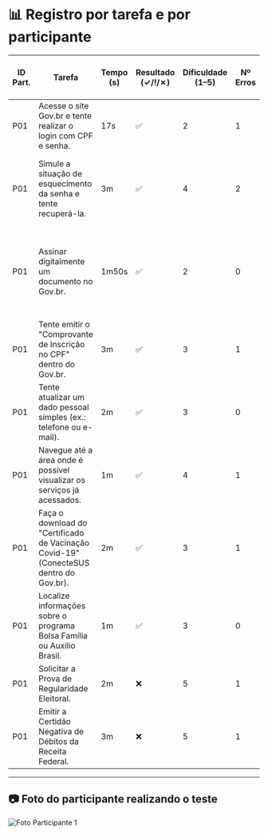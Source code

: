 # 📊 Registro por tarefa e por participante

| ID Part. | Tarefa | Tempo (s) | Resultado (✓/!/✗) | Dificuldade (1–5) | Nº Erros | Nº Pedidos de Ajuda | Observações |
|----------|---------|-----------|--------------------|-------------------|----------|----------------------|-------------|
| P01 | Acesse o site Gov.br e tente realizar o login com CPF e senha. | 17s | ✅ | 2 | 1 | 0 | Nunca salva a senha pois ele sempre pede pra recuperar. |
| P01 | Simule a situação de esquecimento da senha e tente recuperá-la. | 3m | ✅ | 4 | 2 | 1 | Ficou na dúvida qual método seria melhor (e-mail, telefone ou reconhecimento facial). |
| P01 | Assinar digitalmente um documento no Gov.br. | 1m50s | ✅ | 2 | 0 | 0 | Teve dificuldade no código de verificação pois não tem direcionamento de que deve voltar pra adicionar. |
| P01 | Tente emitir o "Comprovante de Inscrição no CPF" dentro do Gov.br. | 3m | ✅ | 3 | 1 | 1 | Dificuldade em encontrar a opção. |
| P01 | Tente atualizar um dado pessoal simples (ex.: telefone ou e-mail). | 2m | ✅ | 3 | 0 | 0 | Os campos para preenchimentos não têm mensagem de instrução. |
| P01 | Navegue até a área onde é possível visualizar os serviços já acessados. | 1m | ✅ | 4 | 1 | 1 | Opções confusas, teve dificuldade em encontrar. |
| P01 | Faça o download do "Certificado de Vacinação Covid-19" (ConecteSUS dentro do Gov.br). | 2m | ✅ | 3 | 1 | 1 | Teve dificuldade em encontrar. |
| P01 | Localize informações sobre o programa Bolsa Família ou Auxílio Brasil. | 1m | ✅ | 3 | 0 | 0 | Teve dificuldade apenas de encontrar. |
| P01 | Solicitar a Prova de Regularidade Eleitoral. | 2m | ❌ | 5 | 1 | 1 | O sistema apresentou erros, não atualiza. |
| P01 | Emitir a Certidão Negativa de Débitos da Receita Federal. | 3m | ❌ | 5 | 1 | 1 | O sistema apresentou erros. |

---

## 📷 Foto do participante realizando o teste

![Foto Participante 1](https://github.com/user-attachments/assets/c582288b-1b4f-4824-8e55-0c3713600aed)
 
